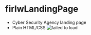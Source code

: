 # firlwLandingPage
- Cyber Security Agency landing page
- Plain HTML/CSS
![failed to load](https://github.com/alkanoidev/firlwLandingPage/blob/main/Web%20capture_25-1-2022_233322_firlwcysec.netlify.app.jpeg)
 
